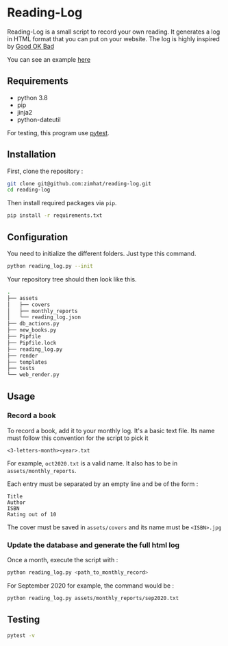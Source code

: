 # Reading-Log

Reading-Log is a small script to record your own reading. It generates a log in HTML format that you can put on your website. The log is highly inspired by [Good OK Bad](http://goodokbad.com/log.html)

You can see an example [here](http://zimhat.info/reading-log)

## Requirements

* python 3.8
* pip
* jinja2
* python-dateutil

For testing, this program use [pytest](https://docs.pytest.org/en/stable/).

## Installation

First, clone the repository : 

```sh
git clone git@github.com:zimhat/reading-log.git
cd reading-log
```

Then install required packages via ``pip``.

```sh
pip install -r requirements.txt
```

## Configuration

You need to initialize the different folders. Just type this command.

```sh
python reading_log.py --init
```

Your repository tree should then look like this.

```sh
.
├── assets
│   ├── covers
│   ├── monthly_reports
│   └── reading_log.json
├── db_actions.py
├── new_books.py
├── Pipfile
├── Pipfile.lock
├── reading_log.py
├── render
├── templates
├── tests
└── web_render.py
```

## Usage

### Record a book

To record a book, add it to your monthly log. It's a basic text file. Its name must follow this convention  for the script to pick it 

```
<3-letters-month><year>.txt
```

For example, ``oct2020.txt`` is a valid name. It also has to be in ``assets/monthly_reports``.

Each entry must be separated by an empty line and be of the form :

```
Title
Author
ISBN
Rating out of 10
```

The cover must be saved in ``assets/covers`` and its name must be ``<ISBN>.jpg``

### Update the database and generate the full html log

Once a month, execute the script with :

```sh
python reading_log.py <path_to_monthly_record>
```

For September 2020 for example, the command would be :

```sh
python reading_log.py assets/monthly_reports/sep2020.txt
```

## Testing


```sh
pytest -v
```
